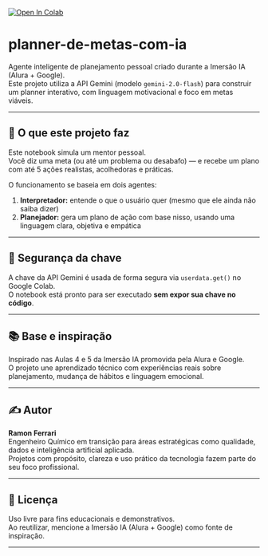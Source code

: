 [![Open In Colab](https://colab.research.google.com/assets/colab-badge.svg)](https://colab.research.google.com/github/ferrariramon/planner-de-metas-com-ia/blob/main/Proj_Ramon_Ferrari_Planner_Metas_IA_17052025.ipynb)

# planner-de-metas-com-ia

Agente inteligente de planejamento pessoal criado durante a Imersão IA (Alura + Google).  
Este projeto utiliza a API Gemini (modelo `gemini-2.0-flash`) para construir um planner interativo, com linguagem motivacional e foco em metas viáveis.

---

## 🧠 O que este projeto faz

Este notebook simula um mentor pessoal.  
Você diz uma meta (ou até um problema ou desabafo) — e recebe um plano com até 5 ações realistas, acolhedoras e práticas.

O funcionamento se baseia em dois agentes:

1. **Interpretador:** entende o que o usuário quer (mesmo que ele ainda não saiba dizer)
2. **Planejador:** gera um plano de ação com base nisso, usando uma linguagem clara, objetiva e empática

---

## 🔐 Segurança da chave

A chave da API Gemini é usada de forma segura via `userdata.get()` no Google Colab.  
O notebook está pronto para ser executado **sem expor sua chave no código**.

---

## 📚 Base e inspiração

Inspirado nas Aulas 4 e 5 da Imersão IA promovida pela Alura e Google.  
O projeto une aprendizado técnico com experiências reais sobre planejamento, mudança de hábitos e linguagem emocional.

---

## ✍️ Autor

**Ramon Ferrari**  
Engenheiro Químico em transição para áreas estratégicas como qualidade, dados e inteligência artificial aplicada.  
Projetos com propósito, clareza e uso prático da tecnologia fazem parte do seu foco profissional.

---

## 📌 Licença

Uso livre para fins educacionais e demonstrativos.  
Ao reutilizar, mencione a Imersão IA (Alura + Google) como fonte de inspiração.

---
